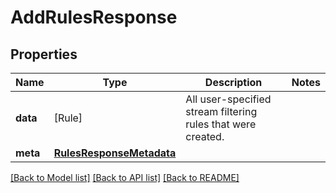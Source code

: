 # AddRulesResponse

## Properties
Name | Type | Description | Notes
------------ | ------------- | ------------- | -------------
**data** | [Rule] | All user-specified stream filtering rules that were created. | 
**meta** | [**RulesResponseMetadata**](RulesResponseMetadata.md) |  | 

[[Back to Model list]](../README.md#documentation-for-models) [[Back to API list]](../README.md#documentation-for-api-endpoints) [[Back to README]](../README.md)


